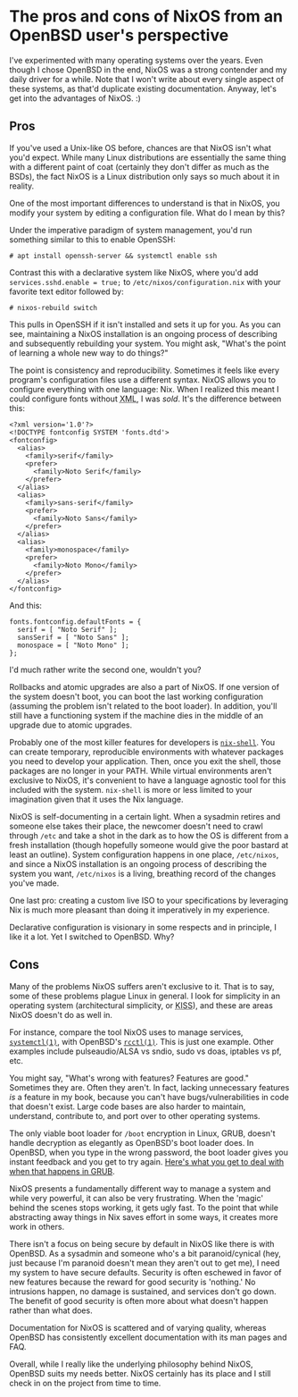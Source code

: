 # The pros and cons of NixOS from an OpenBSD user's perspective

I've experimented with many operating systems over the years. Even
though I chose OpenBSD in the end, NixOS was a strong contender and my
daily driver for a while. Note that I won't write about every single
aspect of these systems, as that'd duplicate existing
documentation. Anyway, let's get into the advantages of NixOS. :)

## Pros

If you've used a Unix-like OS before, chances are that NixOS isn't what
you'd expect. While many Linux distributions are essentially the same
thing with a different paint of coat (certainly they don't differ as
much as the BSDs), the fact NixOS is a Linux distribution only says so
much about it in reality.

One of the most important differences to understand is that in NixOS,
you modify your system by editing a configuration file. What do I mean
by this?

Under the imperative paradigm of system management, you'd run something
similar to this to enable OpenSSH:

    # apt install openssh-server && systemctl enable ssh

Contrast this with a declarative system like NixOS, where you'd add
`services.sshd.enable = true;` to `/etc/nixos/configuration.nix` with
your favorite text editor followed by:

    # nixos-rebuild switch

This pulls in OpenSSH if it isn't installed and sets it up for you. As
you can see, maintaining a NixOS installation is an ongoing process of
describing and subsequently rebuilding your system. You might ask,
"What's the point of learning a whole new way to do things?"

The point is consistency and reproducibility. Sometimes it feels like
every program's configuration files use a different syntax. NixOS allows
you to configure everything with one language: Nix. When I realized this
meant I could configure fonts without <abbr title="Extensible Markup
Language">XML</abbr>, I was *sold*. It's the difference between this:

    <?xml version='1.0'?>
    <!DOCTYPE fontconfig SYSTEM 'fonts.dtd'>
    <fontconfig>
      <alias>
        <family>serif</family>
        <prefer>
          <family>Noto Serif</family>
        </prefer>
      </alias>
      <alias>
        <family>sans-serif</family>
        <prefer>
          <family>Noto Sans</family>
        </prefer>
      </alias>
      <alias>
        <family>monospace</family>
        <prefer>
          <family>Noto Mono</family>
        </prefer>
      </alias>
    </fontconfig>

And this:

    fonts.fontconfig.defaultFonts = {
      serif = [ "Noto Serif" ];
      sansSerif = [ "Noto Sans" ];
      monospace = [ "Noto Mono" ];
    };

I'd much rather write the second one, wouldn't you?

Rollbacks and atomic upgrades are also a part of NixOS. If one version
of the system doesn't boot, you can boot the last working configuration
(assuming the problem isn't related to the boot loader). In addition,
you'll still have a functioning system if the machine dies in the middle
of an upgrade due to atomic upgrades.

Probably one of the most killer features for developers is
[`nix-shell`](https://nixos.org/manual/nix/stable/#sec-nix-shell). You
can create temporary, reproducible environments with whatever packages
you need to develop your application. Then, once you exit the shell,
those packages are no longer in your PATH. While virtual environments
aren't exclusive to NixOS, it's convenient to have a language agnostic
tool for this included with the system. `nix-shell` is more or less
limited to your imagination given that it uses the Nix language.

NixOS is self-documenting in a certain light. When a sysadmin retires and
someone else takes their place, the newcomer doesn't need to crawl
through `/etc` and take a shot in the dark as to how the OS is different
from a fresh installation (though hopefully someone would give the poor
bastard at least an outline). System configuration happens in one place,
`/etc/nixos`, and since a NixOS installation is an ongoing process of
describing the system you want, `/etc/nixos` is a living, breathing
record of the changes you've made.

One last pro: creating a custom live ISO to your specifications by
leveraging Nix is much more pleasant than doing it imperatively in my
experience.

Declarative configuration is visionary in some respects and in
principle, I like it a lot. Yet I switched to OpenBSD. Why?

## Cons

Many of the problems NixOS suffers aren't exclusive to it. That is to
say, some of these problems plague Linux in general. I look for
simplicity in an operating system (architectural simplicity, or <abbr
title="Keep It Simple Stupid">KISS</abbr>), and these are areas NixOS
doesn't do as well in.

For instance, compare the tool NixOS uses to manage services,
[`systemctl(1)`](https://www.mankier.com/1/systemctl), with OpenBSD's
[`rcctl(1)`](https://man.openbsd.org/rcctl). This is just one
example. Other examples include pulseaudio/ALSA vs sndio, sudo vs doas,
iptables vs pf, etc.

You might say, "What's wrong with features? Features are good."
Sometimes they are. Often they aren't. In fact, lacking unnecessary
features *is* a feature in my book, because you can't have
bugs/vulnerabilities in code that doesn't exist. Large code bases are
also harder to maintain, understand, contribute to, and port over to
other operating systems.

The only viable boot loader for `/boot` encryption in Linux, GRUB,
doesn't handle decryption as elegantly as OpenBSD's boot loader does. In
OpenBSD, when you type in the wrong password, the boot loader gives you
instant feedback and you get to try again. [Here's what you get to deal
with when that happens in
GRUB](https://wiki.archlinux.org/index.php/Grub#GRUB_rescue_and_encrypted_/boot).

NixOS presents a fundamentally different way to manage a system and while
very powerful, it can also be very frustrating. When the 'magic' behind
the scenes stops working, it gets ugly fast. To the point that while
abstracting away things in Nix saves effort in some ways, it creates
more work in others.

There isn't a focus on being secure by default in NixOS like there is
with OpenBSD. As a sysadmin and someone who's a bit paranoid/cynical
(hey, just because I'm paranoid doesn't mean they aren't out to get me),
I need my system to have secure defaults. Security is often eschewed in
favor of new features because the reward for good security is 'nothing.'
No intrusions happen, no damage is sustained, and services don't go
down. The benefit of good security is often more about what doesn't
happen rather than what does.

Documentation for NixOS is scattered and of varying quality, whereas
OpenBSD has consistently excellent documentation with its man pages and
FAQ.

Overall, while I really like the underlying philosophy behind NixOS,
OpenBSD suits my needs better. NixOS certainly has its place and I still
check in on the project from time to time.
